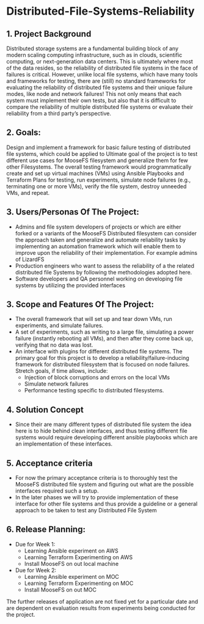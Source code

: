 # Distributed-File-Systems-Reliability

## 1. Project Background
Distributed storage systems are a fundamental building block of any modern scaling computing infrastructure, such 
as in clouds, scientific computing, or next-generation data centers. This is ultimately where most of the data resides, 
so the reliability of distributed file systems in the face of failures is critical. However, unlike local file systems, 
which have many tools and frameworks for testing, there are (still) no standard frameworks for evaluating the reliability 
of distributed file systems and their unique failure modes, like node and network failures! This not only means that each 
system must implement their own tests, but also that it is difficult to compare the reliability of multiple distributed 
file systems or evaluate their reliability from a third party’s perspective.

## 2. Goals: 
Design and implement a framework for basic failure testing of distributed file systems, which could be applied to 
Ultimate goal of the project is to test different use cases for MooseFS filesystem and generalize them for few other Filesystems. 
The overall testing framework would programmatically create and set up virtual machines (VMs) using Ansible Playbooks and 
Terraform Plans for testing, run experiments, simulate node failures (e.g., terminating one or more VMs), verify the 
file system, destroy unneeded VMs, and repeat.

## 3. Users/Personas Of The Project:
- Admins and file system developers of projects or which are either forked or a variants of the MooseFS Distributed 
filesystem can consider the approach taken and generalize and automate reliability tasks by implementing an automation 
framework which will enable them to improve upon the reliability of their implementation. For example admins of LizardFS
- Production engineers who want to assess the reliability of a the related distributed file Systems by following the
methodologies adopted here.
- Software developers and QA personnel working on developing file systems by utilizing the provided interfaces

## 3. Scope and Features Of The Project:
- The overall framework that will set up and tear down VMs, run experiments, and simulate failures.
- A set of experiments, such as writing to a large file, simulating a power failure (instantly rebooting all VMs), and 
then after they come back up, verifying that no data was lost.
- An interface with plugins for different distributed file systems. The primary goal for this project is to develop a 
reliability/failure-inducing framework for distributed filesystem that is focused on node failures. 
Stretch goals, if time allows, include:
    - Injection of block corruptions and errors on the local VMs
    - Simulate network failures
    - Performance testing specific to distributed filesystems.

## 4. Solution Concept
- Since their are many different types of distributed file system the idea here is to hide behind clean interfaces, and 
thus testing different file systems would require developing different ansible playbooks which are an implementation of
these interfaces.

 
## 5. Acceptance criteria
- For now the primary acceptance criteria is to thoroughly test the MooseFS distributed file system and figuring out
 what are the possible interfaces required such a setup.
- In the later phases we will try to provide implementation of these interface for other file systems and thus provide 
a guideline or a general approach to be taken to test any Distributed File System 


## 6. Release Planning:
- Due for Week 1:
    - Learning Ansible experiment on AWS
    - Learning Terraform Experimenting on AWS
    - Install MooseFS on out local machine
- Due for Week 2:
    - Learning Ansible experiment on MOC
    - Learning Terraform Experimenting on MOC
    - Install MooseFS on out MOC


The further releases of application are not fixed yet for a particular date and are dependent on evaluation results 
from experiments being conducted for the project.



